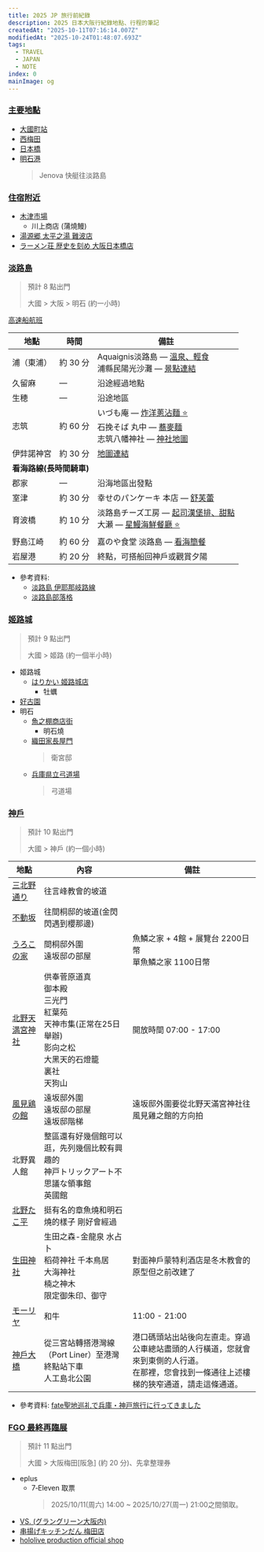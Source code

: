 ```yaml
---
title: 2025 JP 旅行前紀錄
description: 2025 日本大阪行紀錄地點、行程的筆記
createdAt: "2025-10-11T07:16:14.007Z"
modifiedAt: "2025-10-24T01:48:07.693Z"
tags:
  - TRAVEL
  - JAPAN
  - NOTE
index: 0
mainImage: og
---
```


### [主要地點](#main-map)

- [大國町站](https://maps.app.goo.gl/Hu3nnU4UXjJXimFbA)
- [西梅田](https://maps.app.goo.gl/Pki3y1AX7TTaRYTC8)
- [日本橋](https://maps.app.goo.gl/a4ejAdmvZQSrUUfj7)
- [明石港](https://maps.app.goo.gl/j8mcrqyer3nVyh2L9)
  > Jenova 快艇往淡路島

### [住宿附近](#nearby)

- [木津市場](https://maps.app.goo.gl/fjnsfpKrCuMUBDVV9)
  - 川上商店 (蒲燒鰻)
- [湯源郷 太平之湯 難波店](https://maps.app.goo.gl/y4D5VY8nzm4wuCML6)
- [ラーメン荘 歴史を刻め 大阪日本橋店](https://maps.app.goo.gl/X6hMfxpriTWh8soF6)

### [淡路島](#awaji-shima)

> 預計 8 點出門
> 
> 大國 > 大阪 > 明石 (約一小時)

[高速船航班](https://japantravel.navitime.com/zh-tw/area/jp/timetable/00009325/00003389)

<table>
  <thead>
    <tr>
      <th>地點</th>
      <th>時間</th>
      <th>備註</th>
    </tr>
  </thead>
  <tbody>
    <tr>
      <td>浦（東浦）</td>
      <td>約 30 分</td>
      <td>
        Aquaignis淡路島 — <a href="https://matcha-jp.com/tw/15476" target="_blank">溫泉、輕食</a><br>
        浦縣民陽光沙灘 — <a href="https://matcha-jp.com/tw/20192" target="_blank">景點連結</a>
      </td>
    </tr>
    <tr>
      <td>久留麻</td>
      <td>—</td>
      <td>沿途經過地點</td>
    </tr>
    <tr>
      <td>生穂</td>
      <td>—</td>
      <td>沿途地區</td>
    </tr>
    <tr>
      <td>志筑</td>
      <td>約 60 分</td>
      <td>
        いづも庵 — <a href="https://maps.app.goo.gl/scJrCBti18cgCfLb9" target="_blank">炸洋蔥沾麵 ⭐️</a><br>
        石挽そば 丸中 — <a href="https://maps.app.goo.gl/TV4EpUtXWvdCP8C88" target="_blank">蕎麥麵</a><br>
        志筑八幡神社 — <a href="https://maps.app.goo.gl/NPP5avdzJBc3YBoF9" target="_blank">神社地圖</a>
      </td>
    </tr>
    <tr>
      <td>伊弉諾神宮</td>
      <td>約 30 分</td>
      <td><a href="https://maps.app.goo.gl/SWJxob98J2XUJdq68" target="_blank">地圖連結</a></td>
    </tr>
    <tr><td colspan="3"><b>看海路線(長時間騎車)</b></td></tr>
    <tr>
      <td>郡家</td>
      <td>—</td>
      <td>沿海地區出發點</td>
    </tr>
    <tr>
      <td>室津</td>
      <td>約 30 分</td>
      <td>
        幸せのパンケーキ 本店 — <a href="https://maps.app.goo.gl/QmSQ247zZLP6Sx5eA" target="_blank">舒芙蕾</a>
      </td>
    </tr>
    <tr>
      <td>育波橋</td>
      <td>約 10 分</td>
      <td>
        淡路島チーズ工房 — <a href="https://maps.app.goo.gl/3xPteyHCC6BNQshd8" target="_blank">起司漢堡排、甜點</a><br>
        大瀬 — <a href="https://maps.app.goo.gl/kYJgovPCz8KLZuoY8" target="_blank">星鰻海鮮餐廳 ⭐️</a>
      </td>
    </tr>
    <tr>
      <td>野島江崎</td>
      <td>約 60 分</td>
      <td>
        嘉のや食堂 淡路島 — <a href="https://maps.app.goo.gl/eK9dcf2vs66Wty8E7" target="_blank">看海簡餐</a>
      </td>
    </tr>
    <tr>
      <td>岩屋港</td>
      <td>約 20 分</td>
      <td>終點，可搭船回神戶或觀賞夕陽</td>
    </tr>
  </tbody>
</table>

- 參考資料:
  - [淡路島 伊耶那岐路線](https://www.awajishima-kanko.jp/cycling/ch/modelcourse_3.html)
  - [淡路島部落格](https://www.wayfarer.idv.tw/Japan/Japan2016/0411.htm)

### [姬路城](#himeji-castle)

> 預計 9 點出門
>
> 大國 > 姬路 (約一個半小時)

- 姬路城
  - [はりかい 姬路城店](https://maps.app.goo.gl/AdN3CX6jibxYYy3X9)
    - 牡蠣
- [好古園](https://maps.app.goo.gl/kTCmtcKqCk5EGwhVA)
- 明石
  - [魚之棚商店街](https://maps.app.goo.gl/Uh4HyKwRXZF7K5QVA)
    - 明石燒
  - [織田家長屋門](https://maps.app.goo.gl/M67beLSsdpweQ2jF9)
    > 衛宮邸
  - [兵庫県立弓道場](https://maps.app.goo.gl/ph5oXugkDshvuPa48)
    > 弓道場

### [神戶](#kobe-shi)

> 預計 10 點出門
>
> 大國 > 神戶 (約一個小時)

<table>
  <thead>
    <tr>
      <th>地點</th>
      <th>內容</th>
      <th>備註</th>
    </tr>
  </thead>
  <tbody>
    <tr>
      <td><a href="https://maps.app.goo.gl/q8cFA3XZ17A667Nj8" target="_blank">三北野通り</a></td>
      <td>往言峰教會的坡道</td>
      <td></td>
    </tr>
    <tr>
      <td><a href="https://maps.app.goo.gl/h2LSNACjTQRy79CW9" target="_blank">不動坂</a></td>
      <td>往間桐邸的坡道(金閃閃遇到櫻那邊)</td>
      <td></td>
    </tr>
    <tr>
      <td><a href="https://maps.app.goo.gl/4pgZcZf1rFRwbd3E8" target="_blank">うろこの家</a></td>
      <td>
        間桐邸外圍<br>
        遠坂邸の部屋
      </td>
      <td>魚鱗之家 + 4館 + 展覽台 2200日幣<br>單魚鱗之家 1100日幣</td>
    </tr>
    <tr>
      <td><a href="https://maps.app.goo.gl/HXA2F92kR3WkTog1A">北野天満宮神社</a></td>
      <td>
        供奉菅原道真<br>
        御本殿<br>
        三光門<br>
        紅葉苑<br>
        天神市集(正常在25日舉辦)<br>
        影向之松<br>
        大黑天的石燈籠<br>
        裏社<br>
        天狗山
      </td>
      <td>開放時間 07:00 - 17:00</td>
    </tr>
    <tr>
      <td><a href="https://maps.app.goo.gl/j5XEwvqK4rfiBx1h6" target="_blank">風見鶏の館</a></td>
      <td>
        遠坂邸外圍<br>
        遠坂邸の部屋<br>
        遠坂邸階梯
      </td>
      <td>遠坂邸外圍要從北野天滿宮神社往風見雞之館的方向拍</td>
    </tr>
    <tr>
      <td>北野異人館</td>
      <td>
        整區還有好幾個館可以逛，先列幾個比較有興趣的<br>
        神戸トリックアート不思議な領事館<br>
        英國館
      </td>
      <td></td>
    </tr>
    <tr>
      <td><a href="https://maps.app.goo.gl/qyT4opSS13zKmxPAA">北野たこ平</a></td>
      <td>挺有名的章魚燒和明石燒的樣子 剛好會經過</td>
      <td></td>
    </tr>
    <tr>
      <td><a href="https://maps.app.goo.gl/yxfCmYzkMp54k6147">生田神社</a></td>
      <td>
        生田之森-金龍泉 水占卜<br>
        稻荷神社 千本鳥居<br>
        大海神社<br>
        楠之神木<br>
        限定御朱印、御守
      </td>
      <td>對面神戶蒙特利酒店是冬木教會的原型但之前改建了</td>
    </tr>
    <tr>
      <td><a href="https://maps.app.goo.gl/7GRAnpXGZeBdej8y9">モーリヤ</a></td>
      <td>和牛</td>
      <td>11:00 - 21:00</td>
    </tr>
    <tr>
      <td><a href="https://maps.app.goo.gl/939V4VsM5DtBe6kg7">神戶大橋</a></td>
      <td>
        從三宮站轉搭港灣線（Port Liner）至港灣終點站下車<br>
        人工島北公園
      </td>
      <td>
        港口碼頭站出站後向左直走。穿過公車總站盡頭的人行橫道，您就會來到東側的人行道。<br>
        在那裡，您會找到一條通往上述樓梯的狹窄通道，請走這條通道。
      </td>
    </tr>
  </tbody>
</table>

<!--
<table>
  <thead>
    <tr>
      <th>地點</th>
      <th>備註</th>
    </tr>
  </thead>
  <tbody>
    <tr><td colspan="3"><b>北野異人館付近</b></td></tr>
    <tr>
      <td><a href="https://maps.app.goo.gl/q8cFA3XZ17A667Nj8" target="_blank">三北野通り</a></td>
      <td>
        北野山坡上的小路，步行即可。<br>這條小路即「言峰教会に続く道」。<br>
        建議 09:00～11:30 參觀北野區，總計約 2 小時 10 分（含大國町出發及區內步行）。
      </td>
    </tr>
    <tr>
      <td><a href="https://maps.app.goo.gl/h2LSNACjTQRy79CW9" target="_blank">不動坂</a></td>
      <td>
        較陡的上坡路，沿途可拍照。<br>此坂道即「間桐邸に続く坂道」。
      </td>
    </tr>
    <tr>
      <td><a href="https://maps.app.goo.gl/4pgZcZf1rFRwbd3E8" target="_blank">うろこの家</a></td>
      <td>館內外與作品場景相似，位於間桐邸及遠坂邸附近。</td>
    </tr>
    <tr>
      <td><a href="https://maps.app.goo.gl/j5XEwvqK4rfiBx1h6" target="_blank">風見鶏の館</a></td>
      <td>與うろこの家距離近，可順路參觀，為遠坂邸原型。</td>
    </tr>
    <tr><td colspan="3"><b>明石公園付近</b></td></tr>
    <tr>
      <td><a href="https://maps.app.goo.gl/jayrLb4a6uhC9CNH7" target="_blank">織田家長屋門</a></td>
      <td>位於明石公園內，衛宮邸外觀原型。<br>建議 12:00～14:00 參觀明石區，含午餐。<br>總計約 1 小時 35 分（含北野→明石交通）。</td>
    </tr>
    <tr>
      <td><a href="https://maps.app.goo.gl/zZPJWEShjm2CiNEA9" target="_blank">兵庫県立弓道場</a></td>
      <td>可從公園步行抵達，為穂群原学園的弓道場取材地。</td>
    </tr>
    <tr><td colspan="3"><b>神戸大橋付近</b></td></tr>
    <tr>
      <td><a href="https://maps.app.goo.gl/uaKuCCtzFFgheGyN7" target="_blank">神戸ベイクルーズ船</a></td>
      <td>搭乘遊船觀賞港景，航程經過神戶大橋下方。<br>建議 15:00～17:00 安排港口遊船，總計約 1 小時 55 分（含明石→神戶港交通及步行）。<br><a href="https://www.tkc-rs1.com/reserve/" target="_blank">神戸ベイクルーズ 遊船預約</a></td>
    </tr>
    <tr>
      <td><a href="https://maps.app.goo.gl/3YESkhzD7H6MRGut8" target="_blank">神戸大橋</a></td>
      <td>傍晚至夜晚前往，欣賞橋下夜景與燈光。<br>建議 17:30～19:00 作為行程收尾。</td>
    </tr>
  </tbody>
</table>
-->

- 參考資料: [fate聖地巡礼で兵庫・神戸旅行に行ってきました](https://note.com/0zeroccc/n/nf80744128ac2#18389ce4-0245-4449-8405-d981fdb1b5d0)

### [FGO 最終再臨展](#fgo-expo)

> 預計 11 點出門
>
> 大國 > 大阪梅田[阪急] (約 20 分)、先拿整理券

- eplus
  - 7‑Eleven 取票
    > 2025/10/11(周六) 14:00 ~ 2025/10/27(周一) 21:00之間領取。
- [VS. (グラングリーン大阪内)](https://maps.app.goo.gl/qDNwJGBqBace1hqu7)
- [串揚げキッチンだん 梅田店](https://maps.app.goo.gl/WWo7z82s3ctUt47X8)
- [hololive production official shop](https://maps.app.goo.gl/GJnwHFV27yLSqrHHA)
